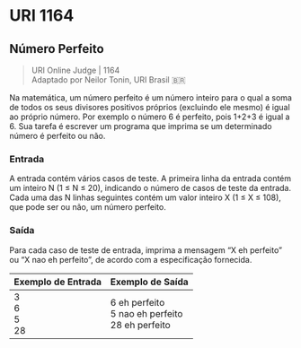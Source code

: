 ﻿# URI 1164

## Número Perfeito  

>URI Online Judge | 1164  
>Adaptado por Neilor Tonin, URI Brasil :brazil:  

Na matemática, um número perfeito é um número inteiro para o qual a soma de todos os seus divisores positivos próprios (excluindo ele mesmo) é igual ao próprio número. Por exemplo o número 6 é perfeito, pois 1+2+3 é igual a 6. Sua tarefa é escrever um programa que imprima se um determinado número é perfeito ou não.  

### Entrada

A entrada contém vários casos de teste. A primeira linha da entrada contém um inteiro N (1 ≤ N ≤ 20), indicando o número de casos de teste da entrada. Cada uma das N linhas seguintes contém um valor inteiro X (1 ≤ X ≤ 108), que pode ser ou não, um número perfeito.  

### Saída

Para cada caso de teste de entrada, imprima a mensagem “X eh perfeito” ou “X nao eh perfeito”, de acordo com a especificação fornecida.  

|Exemplo de Entrada|Exemplo de Saída|
|-|-|
|3<br>6<br>5<br>28|6 eh perfeito<br>5 nao eh perfeito<br>28 eh perfeito|
